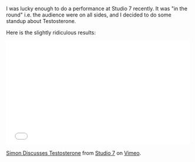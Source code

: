 I was lucky enough to do a performance at Studio 7 recently. It was "in the round" i.e. the audience were on all sides, and I decided to do some standup about Testosterone.

Here is the slightly ridiculous results:

<iframe src="//player.vimeo.com/video/112599636" width="500" height="281" frameborder="0" webkitallowfullscreen mozallowfullscreen allowfullscreen></iframe> <p><a href="http://vimeo.com/112599636">Simon Discusses Testosterone</a> from <a href="http://vimeo.com/user20589052">Studio 7</a> on <a href="https://vimeo.com">Vimeo</a>.</p>